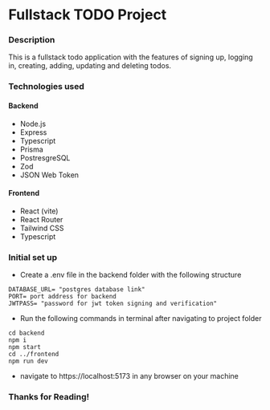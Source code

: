 # Fullstack TODO Project
### Description
This is a fullstack todo application with the features of signing up, logging in, creating, adding, updating and deleting todos.
### Technologies used
#### Backend
* Node.js
* Express
* Typescript
* Prisma
* PostresgreSQL
* Zod
* JSON Web Token

#### Frontend
* React (vite)
* React Router
* Tailwind CSS
* Typescript

### Initial set up
* Create a .env file in the backend folder with the following structure 
```
DATABASE_URL= "postgres database link"
PORT= port address for backend
JWTPASS= "password for jwt token signing and verification"
```
* Run the following commands in terminal after navigating to project folder
```
cd backend
npm i
npm start
cd ../frontend
npm run dev
```
* navigate to https://localhost:5173 in any browser on your machine


### **Thanks for Reading!**